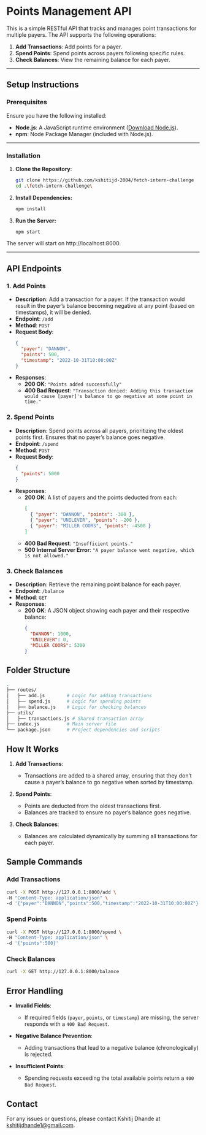 # Points Management API

This is a simple RESTful API that tracks and manages point transactions for multiple payers. The API supports the following operations:

1. **Add Transactions**: Add points for a payer.
2. **Spend Points**: Spend points across payers following specific rules.
3. **Check Balances**: View the remaining balance for each payer.

---

## Setup Instructions

### Prerequisites

Ensure you have the following installed:
- **Node.js**: A JavaScript runtime environment ([Download Node.js](https://nodejs.org/)).
- **npm**: Node Package Manager (included with Node.js).

---

### Installation

1. **Clone the Repository**:
   ```bash
   git clone https://github.com/kshitijd-2004/fetch-intern-challenge
   cd .\fetch-intern-challenge\
   ```
2. **Install Dependencies:**
   ```bash
   npm install
   ```
3.  **Run the Server:**
    ```bash
    npm start
    ```
The server will start on http://localhost:8000.

---

## API Endpoints

### 1. Add Points

- **Description**: Add a transaction for a payer. If the transaction would result in the payer’s balance becoming negative at any point (based on timestamps), it will be denied.
- **Endpoint**: `/add`
- **Method**: `POST`
- **Request Body**:
  ```json
  {
    "payer": "DANNON",
    "points": 500,
    "timestamp": "2022-10-31T10:00:00Z"
  }

- **Responses**:
  - **200 OK**: `"Points added successfully"`
  - **400 Bad Request**: `"Transaction denied: Adding this transaction would cause [payer]'s balance to go negative at some point in time."`

### 2. Spend Points

- **Description**: Spend points across all payers, prioritizing the oldest points first. Ensures that no payer’s balance goes negative.
- **Endpoint**: `/spend`
- **Method**: `POST`
- **Request Body**:
  ```json
  {
    "points": 5000
  }

- **Responses**:
  - **200 OK**: A list of payers and the points deducted from each:
    ```json
    [
      { "payer": "DANNON", "points": -300 },
      { "payer": "UNILEVER", "points": -200 },
      { "payer": "MILLER COORS", "points": -4500 }
    ]
    ```
  - **400 Bad Request**: `"Insufficient points."`
  - **500 Internal Server Error**: `"A payer balance went negative, which is not allowed."`

### 3. Check Balances

- **Description**: Retrieve the remaining point balance for each payer.
- **Endpoint**: `/balance`
- **Method**: `GET`
- **Responses**:
  - **200 OK**: A JSON object showing each payer and their respective balance:
    ```json
    {
      "DANNON": 1000,
      "UNILEVER": 0,
      "MILLER COORS": 5300
    }
    ```
## Folder Structure

  ```bash
  .
  ├── routes/
  │   ├── add.js        # Logic for adding transactions
  │   ├── spend.js      # Logic for spending points
  │   ├── balance.js    # Logic for checking balances
  ├── utils/
  │   ├── transactions.js # Shared transaction array
  ├── index.js          # Main server file
  └── package.json      # Project dependencies and scripts
  ```

## How It Works

1. **Add Transactions**:
   - Transactions are added to a shared array, ensuring that they don’t cause a payer’s balance to go negative when sorted by timestamp.

2. **Spend Points**:
   - Points are deducted from the oldest transactions first.
   - Balances are tracked to ensure no payer’s balance goes negative.

3. **Check Balances**:
   - Balances are calculated dynamically by summing all transactions for each payer.

## Sample Commands

### Add Transactions

```bash
curl -X POST http://127.0.0.1:8000/add \
-H "Content-Type: application/json" \
-d '{"payer":"DANNON","points":500,"timestamp":"2022-10-31T10:00:00Z"}'
```

### Spend Points
```bash
curl -X POST http://127.0.0.1:8000/spend \
-H "Content-Type: application/json" \
-d '{"points":500}'
```

### Check Balances
```bash
curl -X GET http://127.0.0.1:8000/balance
```

## Error Handling

- **Invalid Fields**:
  - If required fields (`payer`, `points`, or `timestamp`) are missing, the server responds with a `400 Bad Request`.

- **Negative Balance Prevention**:
  - Adding transactions that lead to a negative balance (chronologically) is rejected.

- **Insufficient Points**:
  - Spending requests exceeding the total available points return a `400 Bad Request`.

## Contact

For any issues or questions, please contact Kshitij Dhande at kshitijdhande1@gmail.com.
